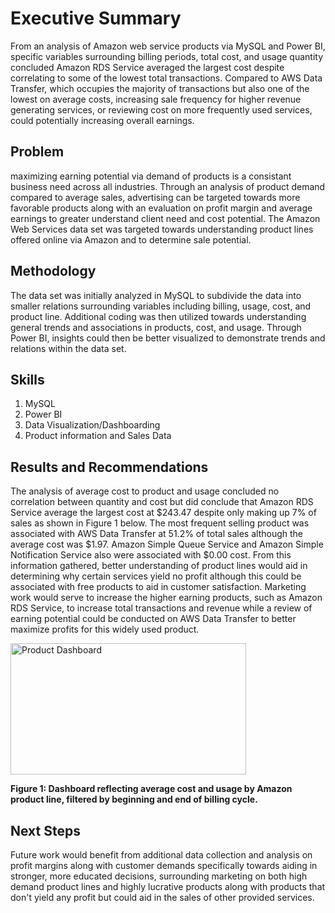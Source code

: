 # Executive Summary

  From an analysis of Amazon web service products via MySQL and Power BI, specific variables surrounding billing periods, total cost, and usage quantity concluded Amazon RDS Service averaged the largest cost despite correlating to some of the lowest total transactions. Compared to AWS Data Transfer, which occupies the majority of transactions but also one of the lowest on average costs, increasing sale frequency for higher revenue generating services, or reviewing cost on more frequently used services, could potentially increasing overall earnings.

## Problem

maximizing earning potential via demand of products is a consistant business need across all industries. Through an analysis of product demand compared to average sales, advertising can be targeted towards more favorable products along with an evaluation on profit margin and average earnings to greater understand client need and cost potential. The Amazon Web Services data set was targeted towards understanding product lines offered online via Amazon and to determine sale potential.

## Methodology

The data set was initially analyzed in MySQL to subdivide the data into smaller relations surrounding variables including billing, usage, cost, and product line. Additional coding was then utilized towards understanding general trends and associations in products, cost, and usage. Through Power BI, insights could then be better visualized to demonstrate trends and relations within the data set. 

## Skills

1. MySQL
2. Power BI
3. Data Visualization/Dashboarding
4. Product information and Sales Data

## Results and Recommendations

The analysis of average cost to product and usage concluded no correlation between quantity and cost but did conclude that Amazon RDS Service average the largest cost at $243.47 despite only making up 7% of sales as shown in Figure 1 below. The most frequent selling product was associated with AWS Data Transfer at 51.2% of total sales although the average cost was $1.97. Amazon Simple Queue Service and Amazon Simple Notification Service also were associated with $0.00 cost. From this information gathered, better understanding of product lines would aid in determining why certain services yield no profit although this could be associated with free products to aid in customer satisfaction. Marketing work would serve to increase the higher earning products, such as Amazon RDS Service, to increase total transactions and revenue while a review of earning potential could be conducted on AWS Data Transfer to better maximize profits for this widely used product. 

<img width="377" height="210" alt="Product Dashboard" src="https://github.com/user-attachments/assets/b3fb25c3-a7d8-4025-87ea-160d80388231" />

**Figure 1: Dashboard reflecting average cost and usage by Amazon product line, filtered by beginning and end of billing cycle.**


## Next Steps

Future work would benefit from additional data collection and analysis on profit margins along with customer demands specifically towards aiding in stronger, more educated decisions, surrounding marketing on both high demand product lines and highly lucrative products along with products that don't yield any profit but could aid in the sales of other provided services. 
